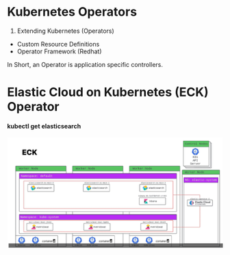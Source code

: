 # Kubernetes Operators 

1. Extending Kubernetes (Operators) 
- Custom Resource Definitions 
- Operator Framework (Redhat)

In Short, an Operator is application specific controllers. 


# Elastic Cloud on Kubernetes (ECK) Operator 

#### kubectl get elasticsearch


![ECK-Operator](image.png)